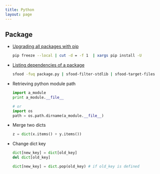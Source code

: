 ```yaml
---
title: Python
layout: page
---
```


## Package

- [Upgrading all packages with pip](http://stackoverflow.com/questions/2720014/upgrading-all-packages-with-pip)

    ``` bash
    pip freeze --local | cut -d = -f 1  | xargs pip install -U
    ```

- [Listing dependencies of a package](http://stackoverflow.com/questions/2875232/list-python-package-dependencies-without-loading-them)

    ``` bash
    sfood -fuq package.py | sfood-filter-stdlib | sfood-target-files
    ```
- Retrieving python module path

    ``` python
    import a_module
    print a_module.__file__

    # or
    import os
    path = os.path.dirname(a_module.__file__)
    ```

- Merge two dicts

    ``` python
    z = dict(x.items() + y.items())
    ```

- Change dict key

    ``` python
    dict[new_key] = dict[old_key]
    del dict[old_key]

    dict[new_key] = dict.pop(old_key) # if old_key is defined
    ```
